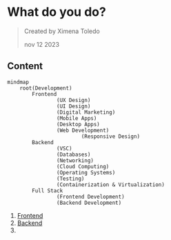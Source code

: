 # What do you do?

> Created by Ximena Toledo
> 
> nov 12 2023

## Content

```mermaid
mindmap
	root(Development)
		Frontend 
				(UX Design)
				(UI Design)
				(Digital Marketing)
				(Mobile Apps)
				(Desktop Apps)
				(Web Development)
						(Responsive Design)
		Backend 
				(VSC)
				(Databases)
				(Networking)
				(Cloud Computing)
				(Operating Systems)
				(Testing)
				(Containerization & Virtualization)
		Full Stack 
				(Frontend Development)
				(Backend Development)
```

1. [Frontend](./Module_1/1.md)
1. [Backend](./Module_1/2.md)
2. 